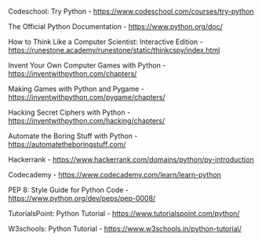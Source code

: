 Codeschool: Try Python - https://www.codeschool.com/courses/try-python

The Official Python Documentation - https://www.python.org/doc/

How to Think Like a Computer Scientist: Interactive Edition - https://runestone.academy/runestone/static/thinkcspy/index.html

Invent Your Own Computer Games with Python - https://inventwithpython.com/chapters/

Making Games with Python and Pygame - https://inventwithpython.com/pygame/chapters/

Hacking Secret Ciphers with Python - https://inventwithpython.com/hacking/chapters/

Automate the Boring Stuff with Python - https://automatetheboringstuff.com/

Hackerrank - https://www.hackerrank.com/domains/python/py-introduction

Codecademy - https://www.codecademy.com/learn/learn-python

PEP 8: Style Guide for Python Code - https://www.python.org/dev/peps/pep-0008/

TutorialsPoint: Python Tutorial - https://www.tutorialspoint.com/python/

W3schools: Python Tutorial - https://www.w3schools.in/python-tutorial/

